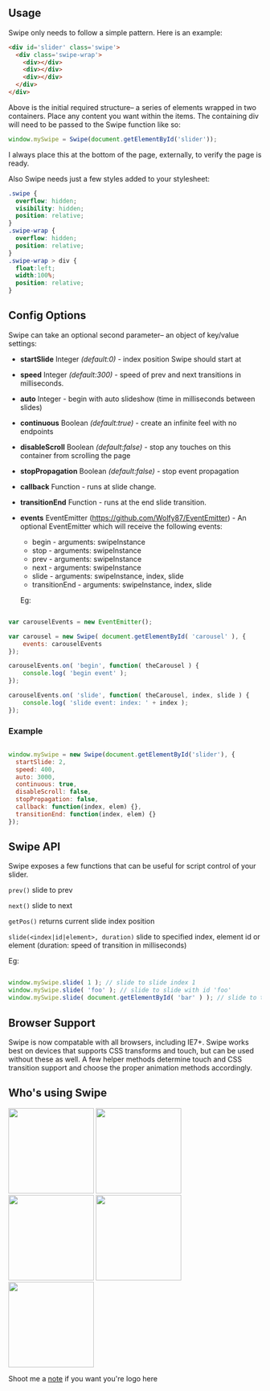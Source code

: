 ## Usage
Swipe only needs to follow a simple pattern. Here is an example:

``` html
<div id='slider' class='swipe'>
  <div class='swipe-wrap'>
    <div></div>
    <div></div>
    <div></div>
  </div>
</div>
```

Above is the initial required structure– a series of elements wrapped in two containers. Place any content you want within the items. The containing div will need to be passed to the Swipe function like so:

``` js
window.mySwipe = Swipe(document.getElementById('slider'));
```

I always place this at the bottom of the page, externally, to verify the page is ready.

Also Swipe needs just a few styles added to your stylesheet:

``` css
.swipe {
  overflow: hidden;
  visibility: hidden;
  position: relative;
}
.swipe-wrap {
  overflow: hidden;
  position: relative;
}
.swipe-wrap > div {
  float:left;
  width:100%;
  position: relative;
}
```

## Config Options

Swipe can take an optional second parameter– an object of key/value settings:

- **startSlide** Integer *(default:0)* - index position Swipe should start at

-	**speed** Integer *(default:300)* - speed of prev and next transitions in milliseconds.

- **auto** Integer - begin with auto slideshow (time in milliseconds between slides)

- **continuous** Boolean *(default:true)* - create an infinite feel with no endpoints

- **disableScroll** Boolean *(default:false)* - stop any touches on this container from scrolling the page

- **stopPropagation** Boolean *(default:false)* - stop event propagation
 
-	**callback** Function - runs at slide change.

- **transitionEnd** Function - runs at the end slide transition.

- **events** EventEmitter (https://github.com/Wolfy87/EventEmitter) - An optional EventEmitter which will receive the following events:
  - begin - arguments: swipeInstance
  - stop - arguments: swipeInstance
  - prev - arguments: swipeInstance
  - next - arguments: swipeInstance
  - slide - arguments: swipeInstance, index, slide
  - transitionEnd - arguments: swipeInstance, index, slide
  
  Eg:
  
``` js

var carouselEvents = new EventEmitter();

var carousel = new Swipe( document.getElementById( 'carousel' ), {
    events: carouselEvents
});

carouselEvents.on( 'begin', function( theCarousel ) {
    console.log( 'begin event' );
});

carouselEvents.on( 'slide', function( theCarousel, index, slide ) {
    console.log( 'slide event: index: ' + index );
});

```

### Example

``` js

window.mySwipe = new Swipe(document.getElementById('slider'), {
  startSlide: 2,
  speed: 400,
  auto: 3000,
  continuous: true,
  disableScroll: false,
  stopPropagation: false,
  callback: function(index, elem) {},
  transitionEnd: function(index, elem) {}
});

```

## Swipe API

Swipe exposes a few functions that can be useful for script control of your slider.

`prev()` slide to prev

`next()` slide to next

`getPos()` returns current slide index position

`slide(<index|id|element>, duration)` slide to specified index, element id or element (duration: speed of transition in milliseconds)

Eg:

``` js

window.mySwipe.slide( 1 ); // slide to slide index 1
window.mySwipe.slide( 'foo' ); // slide to slide with id 'foo'
window.mySwipe.slide( document.getElementById( 'bar' ) ); // slide to the specified slide element

```

## Browser Support
Swipe is now compatable with all browsers, including IE7+. Swipe works best on devices that supports CSS transforms and touch, but can be used without these as well. A few helper methods determine touch and CSS transition support and choose the proper animation methods accordingly.

## Who's using Swipe
<img src='http://swipejs.com/assets/swipe-cnn.png' width='170'>
<img src='http://swipejs.com/assets/swipe-airbnb.png' width='170'>
<img src='http://swipejs.com/assets/swipe-nhl.png' width='170'>
<img src='http://swipejs.com/assets/swipe-thinkgeek.png' width='170'>  
<img src='http://swipejs.com/assets/swipe-snapguide.png' width='170'>

Shoot me a [note](mailto:brad@birdsall.co) if you want you're logo here
